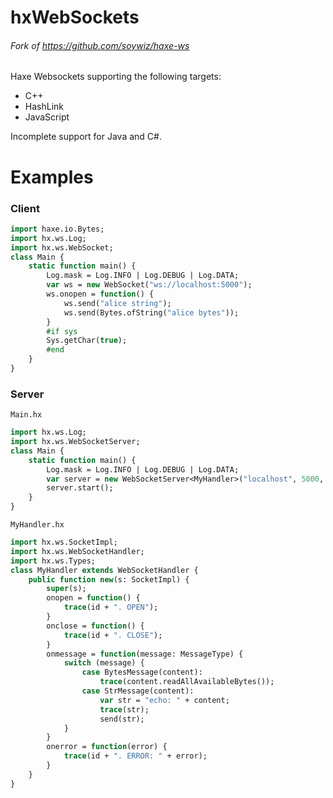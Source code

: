 # hxWebSockets
###### Fork of https://github.com/soywiz/haxe-ws

Haxe Websockets supporting the following targets:
- C++
- HashLink
- JavaScript

Incomplete support for Java and C#.

# Examples

### Client

```haxe
import haxe.io.Bytes;
import hx.ws.Log;
import hx.ws.WebSocket;
class Main {
    static function main() {
        Log.mask = Log.INFO | Log.DEBUG | Log.DATA;
        var ws = new WebSocket("ws://localhost:5000");
        ws.onopen = function() {
            ws.send("alice string");
            ws.send(Bytes.ofString("alice bytes"));
        }
        #if sys
        Sys.getChar(true);
        #end
    }
}
```

### Server

`Main.hx`
```haxe
import hx.ws.Log;
import hx.ws.WebSocketServer;
class Main {
    static function main() {
        Log.mask = Log.INFO | Log.DEBUG | Log.DATA;
        var server = new WebSocketServer<MyHandler>("localhost", 5000, 10);
        server.start();
    }
}
```

`MyHandler.hx`
```haxe
import hx.ws.SocketImpl;
import hx.ws.WebSocketHandler;
import hx.ws.Types;
class MyHandler extends WebSocketHandler {
    public function new(s: SocketImpl) {
        super(s);
        onopen = function() {
            trace(id + ". OPEN");
        }
        onclose = function() {
            trace(id + ". CLOSE");
        }
        onmessage = function(message: MessageType) {
            switch (message) {
                case BytesMessage(content):
                    trace(content.readAllAvailableBytes());
                case StrMessage(content):
                    var str = "echo: " + content;
                    trace(str);
                    send(str);
            }
        }
        onerror = function(error) {
            trace(id + ". ERROR: " + error);
        }
    }
}
```
